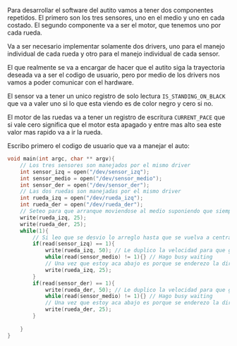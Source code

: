 Para desarrollar el software del autito vamos a tener dos componentes repetidos. El primero son los tres sensores, uno en el medio y uno en cada costado. El segundo componente va a ser el motor, que tenemos uno por cada rueda. 

Va a ser necesario implementar solamente dos drivers, uno para el manejo individual de cada rueda y otro para el manejo individual de cada sensor. 

El que realmente se va a encargar de hacer que el autito siga la trayectoria deseada va a ser el codigo de usuario, pero por medio de los drivers nos vamos a poder comunicar con el hardware. 

El sensor va a tener un unico registro de solo lectura `IS_STANDING_ON_BLACK` que va a valer uno si lo que esta viendo es de color negro y cero si no. 

El motor de las ruedas va a tener un registro de escritura `CURRENT_PACE` que si vale cero significa que el motor esta apagado y entre mas alto sea este valor mas rapido va a ir la rueda. 

Escribo primero el codigo de usuario que va a manejar el auto: 

```c
void main(int argc, char ** argv){
    // Los tres sensores son manejados por el mismo driver
    int sensor_izq = open("/dev/sensor_izq"); 
    int sensor_medio = open("/dev/sensor_medio");
    int sensor_der = open("/dev/sensor_der");
    // Las dos ruedas son manejadas por el mismo driver
    int rueda_izq = open("/dev/rueda_izq");
    int rueda_der = open("/dev/rueda_der");
    // Seteo para que arranque moviendose al medio suponiendo que siempre va a arrancar sobre negro en el medio 
    write(rueda_izq, 25);
    write(rueda_der, 25);
    while(1){
        // Si leo que se desvio lo arreglo hasta que se vuelva a centrar 
        if(read(sensor_izq) == 1){
            write(rueda_izq, 50); // Le duplico la velocidad para que gire a la derecha. 
            while(read(sensor_medio) != 1){} // Hago busy waiting
            // Una vez que estoy aca abajo es porque se enderezo la direccion asi que le bajo la velocidad a la rueda para que deje de doblar
            write(rueda_izq, 25);
        }
        if(read(sensor_der) == 1){
            write(rueda_der, 50); // Le duplico la velocidad para que gire a la derecha. 
            while(read(sensor_medio) != 1){} // Hago busy waiting
            // Una vez que estoy aca abajo es porque se enderezo la direccion asi que le bajo la velocidad a la rueda para que deje de doblar
            write(rueda_der, 25);
        }
        
    }
}
```





